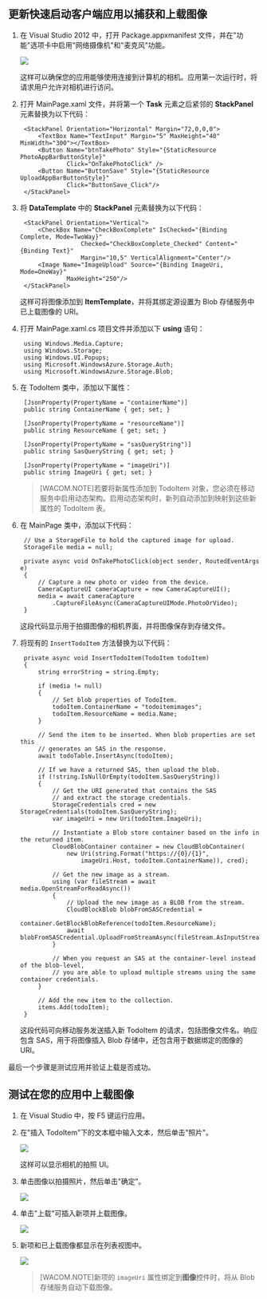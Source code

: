 ﻿## <a name="add-select-images"></a>更新快速启动客户端应用以捕获和上载图像

1. 在 Visual Studio 2012 中，打开 Package.appxmanifest 文件，并在"功能"选项卡中启用"网络摄像机"和"麦克风"功能。

   	![](./media/mobile-services-windows-store-dotnet-upload-to-blob-storage/mobile-app-manifest-camera.png)
 
   	这样可以确保您的应用能够使用连接到计算机的相机。应用第一次运行时，将请求用户允许对相机进行访问。

1. 打开 MainPage.xaml 文件，并将第一个 **Task** 元素之后紧邻的 **StackPanel** 元素替换为以下代码：

        <StackPanel Orientation="Horizontal" Margin="72,0,0,0">
            <TextBox Name="TextInput" Margin="5" MaxHeight="40" MinWidth="300"></TextBox>
            <Button Name="btnTakePhoto" Style="{StaticResource PhotoAppBarButtonStyle}"
                    Click="OnTakePhotoClick" />
            <Button Name="ButtonSave" Style="{StaticResource UploadAppBarButtonStyle}" 
                    Click="ButtonSave_Click"/>
        </StackPanel>

2. 将 **DataTemplate** 中的 **StackPanel** 元素替换为以下代码：

        <StackPanel Orientation="Vertical">
            <CheckBox Name="CheckBoxComplete" IsChecked="{Binding Complete, Mode=TwoWay}" 
                        Checked="CheckBoxComplete_Checked" Content="{Binding Text}" 
                        Margin="10,5" VerticalAlignment="Center"/>
            <Image Name="ImageUpload" Source="{Binding ImageUri, Mode=OneWay}"
                    MaxHeight="250"/>
        </StackPanel> 

   	这样可将图像添加到 **ItemTemplate**，并将其绑定源设置为 Blob 存储服务中已上载图像的 URI。

3. 打开 MainPage.xaml.cs 项目文件并添加以下 **using** 语句：
	
		using Windows.Media.Capture;
		using Windows.Storage;
		using Windows.UI.Popups;
		using Microsoft.WindowsAzure.Storage.Auth;
		using Microsoft.WindowsAzure.Storage.Blob;
    
4. 在 TodoItem 类中，添加以下属性：

        [JsonProperty(PropertyName = "containerName")]
        public string ContainerName { get; set; }
		
        [JsonProperty(PropertyName = "resourceName")]
        public string ResourceName { get; set; }
		
        [JsonProperty(PropertyName = "sasQueryString")]
        public string SasQueryString { get; set; }
		
        [JsonProperty(PropertyName = "imageUri")]
        public string ImageUri { get; set; } 

   	>[WACOM.NOTE]若要将新属性添加到 TodoItem 对象，您必须在移动服务中启用动态架构。启用动态架构时，新列自动添加到映射到这些新属性的 TodoItem 表。

5. 在 MainPage 类中，添加以下代码：

        // Use a StorageFile to hold the captured image for upload.
        StorageFile media = null;
		
		private async void OnTakePhotoClick(object sender, RoutedEventArgs e)
		{
			// Capture a new photo or video from the device.
			CameraCaptureUI cameraCapture = new CameraCaptureUI();
			media = await cameraCapture
				.CaptureFileAsync(CameraCaptureUIMode.PhotoOrVideo);
        }

  	这段代码显示用于拍摄图像的相机界面，并将图像保存到存储文件。

6. 将现有的  `InsertTodoItem` 方法替换为以下代码：
 
        private async void InsertTodoItem(TodoItem todoItem)
        {
            string errorString = string.Empty;
			
            if (media != null)
            {
                // Set blob properties of TodoItem.
                todoItem.ContainerName = "todoitemimages";
                todoItem.ResourceName = media.Name;
            }
			
            // Send the item to be inserted. When blob properties are set this
            // generates an SAS in the response.
            await todoTable.InsertAsync(todoItem);
			
            // If we have a returned SAS, then upload the blob.
            if (!string.IsNullOrEmpty(todoItem.SasQueryString))
            {
                // Get the URI generated that contains the SAS 
                // and extract the storage credentials.
                StorageCredentials cred = new StorageCredentials(todoItem.SasQueryString);
                var imageUri = new Uri(todoItem.ImageUri);
				
                // Instantiate a Blob store container based on the info in the returned item.
                CloudBlobContainer container = new CloudBlobContainer(
                    new Uri(string.Format("https://{0}/{1}",
                        imageUri.Host, todoItem.ContainerName)), cred);

                // Get the new image as a stream.
                using (var fileStream = await media.OpenStreamForReadAsync())
                {                   					
                    // Upload the new image as a BLOB from the stream.
                    CloudBlockBlob blobFromSASCredential =
                        container.GetBlockBlobReference(todoItem.ResourceName);
                    await blobFromSASCredential.UploadFromStreamAsync(fileStream.AsInputStream());
                }
				
				// When you request an SAS at the container-level instead of the blob-level,
				// you are able to upload multiple streams using the same container credentials.
            }
			
            // Add the new item to the collection.
            items.Add(todoItem);
        }

	这段代码可向移动服务发送插入新 TodoItem 的请求，包括图像文件名。响应包含 SAS，用于将图像插入 Blob 存储中，还包含用于数据绑定的图像的 URI。

最后一个步骤是测试应用并验证上载是否成功。
		
## <a name="test"></a>测试在您的应用中上载图像

1. 在 Visual Studio 中，按 F5 键运行应用。

2. 在"插入 TodoItem"下的文本框中输入文本，然后单击"照片"。

   	![](./media/mobile-services-windows-store-dotnet-upload-to-blob-storage/mobile-quickstart-blob-appbar.png)

  	这样可以显示相机的拍照 UI。 

3. 单击图像以拍摄照片，然后单击"确定"。
  
   	![](./media/mobile-services-windows-store-dotnet-upload-to-blob-storage/mobile-quickstart-blob-camera.png)

4. 单击"上载"可插入新项并上载图像。

	![](./media/mobile-services-windows-store-dotnet-upload-to-blob-storage/mobile-quickstart-blob-appbar2.png)

5. 新项和已上载图像都显示在列表视图中。

	![](./media/mobile-services-windows-store-dotnet-upload-to-blob-storage/mobile-quickstart-blob-ie.png)

   	>[WACOM.NOTE]新项的 <code>imageUri</code> 属性绑定到<strong>图像</strong>控件时，将从 Blob 存储服务自动下载图像。

